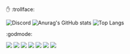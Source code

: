 :raised_hand: :trollface:

![Discord](https://img.shields.io/badge/Discord:shoober420-%235865F2.svg?style=for-the-badge&logo=discord&logoColor=white)
![Anurag's GitHub stats](https://github-readme-stats.vercel.app/api?username=shoober420&show_icons=true&theme=highcontrast&show=reviews,prs_merged,prs_merged_percentage) ![Top Langs](https://github-readme-stats.vercel.app/api/top-langs/?username=shoober420&layout=compact&theme=highcontrast&langs_count=20)

:godmode:

<img src="https://img.shields.io/badge/Gentoo-54487A?style=for-the-badge&logo=gentoo&logoColor=white" />
<img src="https://img.shields.io/badge/Arch_Linux-1793D1?style=for-the-badge&logo=arch-linux&logoColor=white" />
<img src="https://img.shields.io/badge/bspwm-2E2E2E.svg?style=for-the-badge&logo=bspwm&logoColor=white" />
<img src="https://img.shields.io/badge/wayst-4D4D4D?style=for-the-badge&logo=wayst&logoColor=white" />
<img src="https://img.shields.io/badge/VIM-%2311AB00.svg?&style=for-the-badge&logo=vim&logoColor=white" />
<img src="https://img.shields.io/badge/Counter_Strike-000000?style=for-the-badge&logo=counter-strike&logoColor=white" />
<img src="https://img.shields.io/badge/PlayStation-003791?style=for-the-badge&logo=playstation&logoColor=white" />
